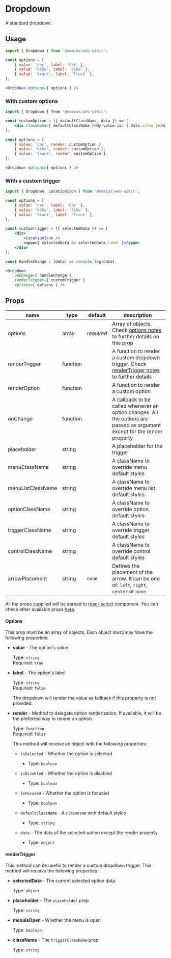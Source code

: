 # Dropdown

A standard dropdown.

## Usage

```jsx
import { Dropdown } from '@nomios/web-uikit';

const options = [
    { value: 'car', label: 'Car' },
    { value: 'bike', label: 'Bike' },
    { value: 'truck', label: 'Truck' },
];

<Dropdown options={ options } />
```

### With custom options

```jsx
import { Dropdown } from '@nomios/web-uikit';

const customOption = ({ defaultClassName, data }) => (
    <div className={ defaultClassName }>My value is: { data.value }</div>
);

const options = [
    { value: 'car', render: customOption },
    { value: 'bike', render: customOption },
    { value: 'truck', render: customOption },
];

<Dropdown options={ options } />
```

### With a custom trigger

```jsx
import { Dropdown, LocationIcon } from '@nomios/web-uikit';

const options = [
    { value: 'car', label: 'Car' },
    { value: 'bike', label: 'Bike' },
    { value: 'truck', label: 'Truck' },
];

const customTrigger = ({ selectedData }) => (
    <div>
        <LocationIcon />
        <span>{ selectedData && selectedData.label }</span>
    </div>
);

const handleChange = (data) => console.log(data);

<Dropdown
    onChange={ handleChange }
    renderTrigger={ customTrigger }
    options={ options } />
```

## Props

| name | type | default | description |
| ---- | ---- | ------- | ----------- |
| options | array | *required* | Array of objects. Check [options notes](#options) to further details on this prop |
| renderTrigger | function || A function to render a custom dropdown trigger. Check [renderTrigger notes](#renderTrigger) to further details |
| renderOption | function || A function to render a custom option |
| onChange | function || A callback to be called whenever an option changes. All the options are passed as argument except for the render property |
| placeholder | string || A placeholder for the trigger |
| menuClassName | string || A className to override menu default styles |
| menuListClassName | string || A className to override menu list default styles |
| optionClassName | string || A className to override option default styles |
| triggerClassName | string || A className to override trigger default styles |
| controlClassName | string || A className to override control default styles |
| arrowPlacement | string | `none` | Defines the placement of the arrow. It can be one of: `left`, `right`, `center` or `none` |

All the props supplied will be spread to [react-select](https://github.com/JedWatson/react-select) component.
You can check other available props [here](https://react-select.com/props).


#### Options

This prop must be an array of objects. Each object must/may have the following properties:

- **value** - The option's value.

	Type: `string`   
    Required: `true`

- **label** - The option's label

	Type: `string`   
    Required: `false`

	The dropdown will render the value as fallback if this property is not provided.

- **render** - Method to delegate option renderization. If available, it will be the preferred way to render an option.

	Type: `function`   
    Required: `false`

	This method will receive an object with the following properties:

	- `isSelected` - Whether the option is selected
		- Type: `boolean`

	- `isDisabled` - Whether the option is disabled
		- Type: `boolean`

	- `isFocused` - Whether the option is focused
		- Type: `boolean`

	- `defaultClassName` - A `classname` with default styles
		- Type: `string`

	- `data` - The data of the selected option except the render property
		- Type: `object`

#### renderTrigger

This method can be useful to render a custom dropdown trigger. This method will receive the following properties:

- **selectedData** - The current selected option data

	Type: `object`

- **placeholder** - The `placeholder` prop

	Type: `string`

- **menuIsOpen** - Whether the menu is open

	Type: `boolean`

- **className** - The `triggerClassName` prop

	Type: `string`
